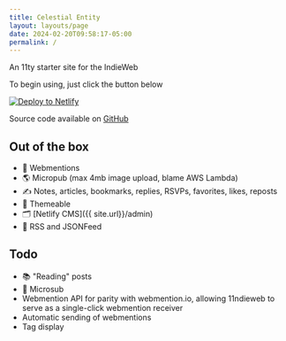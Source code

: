 ```yaml
---
title: Celestial Entity
layout: layouts/page
date: 2024-02-20T09:58:17-05:00
permalink: /
---
```


An 11ty starter site for the IndieWeb

To begin using, just click the button below

[![Deploy to Netlify](https://www.netlify.com/img/deploy/button.svg)](https://app.netlify.com/start/deploy?repository=https://github.com/rockorager/11ndieWeb)

Source code available on [GitHub](https://github.com/rockorager/11ndieWeb)

## Out of the box

- 🚀 Webmentions
- 🌎 Micropub (max 4mb image upload, blame AWS Lambda)
- ✍️ Notes, articles, bookmarks, replies, RSVPs, favorites, likes, reposts
- 🎨 Themeable
- 🗂 [Netlify CMS]({{ site.url}}/admin)
- 📡 RSS and JSONFeed

## Todo
- 📚 "Reading" posts
- 📡 Microsub
- Webmention API for parity with webmention.io, allowing 11ndieweb to serve as a single-click webmention receiver
- Automatic sending of webmentions
- Tag display